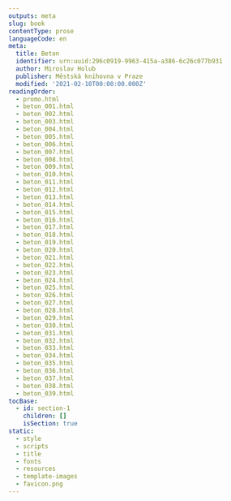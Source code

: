 ```yaml
---
outputs: meta
slug: book
contentType: prose
languageCode: en
meta:
  title: Beton
  identifier: urn:uuid:296c0919-9963-415a-a386-6c26c077b931
  author: Miroslav Holub
  publisher: Městská knihovna v Praze
  modified: '2021-02-10T00:00:00.000Z'
readingOrder:
  - promo.html
  - beton_001.html
  - beton_002.html
  - beton_003.html
  - beton_004.html
  - beton_005.html
  - beton_006.html
  - beton_007.html
  - beton_008.html
  - beton_009.html
  - beton_010.html
  - beton_011.html
  - beton_012.html
  - beton_013.html
  - beton_014.html
  - beton_015.html
  - beton_016.html
  - beton_017.html
  - beton_018.html
  - beton_019.html
  - beton_020.html
  - beton_021.html
  - beton_022.html
  - beton_023.html
  - beton_024.html
  - beton_025.html
  - beton_026.html
  - beton_027.html
  - beton_028.html
  - beton_029.html
  - beton_030.html
  - beton_031.html
  - beton_032.html
  - beton_033.html
  - beton_034.html
  - beton_035.html
  - beton_036.html
  - beton_037.html
  - beton_038.html
  - beton_039.html
tocBase:
  - id: section-1
    children: []
    isSection: true
static:
  - style
  - scripts
  - title
  - fonts
  - resources
  - template-images
  - favicon.png
---
```

